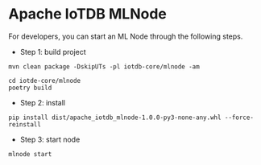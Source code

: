<!--

    Licensed to the Apache Software Foundation (ASF) under one
    or more contributor license agreements.  See the NOTICE file
    distributed with this work for additional information
    regarding copyright ownership.  The ASF licenses this file
    to you under the Apache License, Version 2.0 (the
    "License"); you may not use this file except in compliance
    with the License.  You may obtain a copy of the License at

        http://www.apache.org/licenses/LICENSE-2.0

    Unless required by applicable law or agreed to in writing,
    software distributed under the License is distributed on an
    "AS IS" BASIS, WITHOUT WARRANTIES OR CONDITIONS OF ANY
    KIND, either express or implied.  See the License for the
    specific language governing permissions and limitations
    under the License.

-->

# Apache IoTDB MLNode

For developers, you can start an ML Node through the following steps.

- Step 1: build project

```shell
mvn clean package -DskipUTs -pl iotdb-core/mlnode -am
```

```shell
cd iotde-core/mlnode
poetry build
```

- Step 2: install

```shell
pip install dist/apache_iotdb_mlnode-1.0.0-py3-none-any.whl --force-reinstall
```

- Step 3: start node

```shell
mlnode start
```